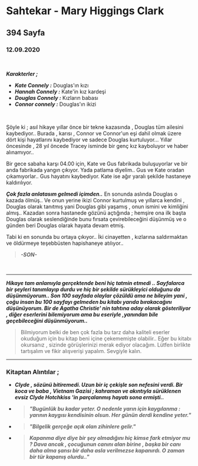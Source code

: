 # Sahtekar - Mary Higgings Clark
## 394 Sayfa
### 12.09.2020

<br>

***Karakterler ;*** 
- ***Kate Connely :*** Douglas'ın kızı
- ***Hannah Connely :*** Kate'in kız kardeşi
- ***Douglas Connely :*** Kızların babası
- ***Connor connely :*** Douglas'ın ikizi

<br>

Şöyle ki ; asıl hikaye yıllar önce bir tekne kazasında , Douglas tüm ailesini kaybediyor.. Burada , karısı , Connor ve Connor'un eşi dahil olmak üzere dört kişi hayatlarını kaybediyor ve sadece Douglas kurtuluyor... Yıllar öncesinde , 28 yıl öncede Tracey isminde bir genç kız kayboluyor ve haber alınamıyor..

Bir gece sabaha karşı 04.00 için, Kate ve Gus fabrikada buluşuyorlar ve bir anda fabrikada yangın çıkıyor. Yada patlama diyelim.. Gus ve Kate oradan çıkamıyorlar.. Gus hayatını kaybediyor. Kate ise ağır yaralı şekilde hastaneye kaldırılıyor. 

***Çok fazla anlatasım gelmedi içimden..*** En sonunda aslında Douglas o kazada ölmüş.. Ve onun yerine ikizi Connor kurtulmuş ve  yıllarca kendini , Douglas olarak tanıtmış  yani Douglas gibi yaşamış , onun ismini ve kimliğini almış.. Kazadan sonra hastanede gözünü açtığında ; hemşire ona ilk başta Douglas olarak seslendiğinde bunu fırsata çevirebileceğini düşünmüş ve o günden beri Douglas olarak hayata devam etmiş. 

Tabi ki en sonunda bu ortaya çıkıyor.. İki cinayetten , kızlarına saldırmaktan ve öldürmeye teşebbüsten hapishaneye atılıyor..

>   ***-SON-***

<br>

___

***Hikaye tam anlamıyla gerçektende beni hiç tatmin etmedi .. Sayfalarca bir şeyleri tanımlayıp durdu ve hiç bir şekilde sürükleyici olduğunu da düşünmüyorum.. Son 100 sayfada olaylar çözüldü ama ne bileyim yani , çoğu insan bu 100 sayfayı gelmeden bu kitabı yarıda bırakacağını düşünüyorum. Bir de Agatha Christie' nin tahtına aday olarak gösteriliyor , diğer eserlerini bilemiyorum ama bu eseriyle ,yanından bile geçebileceğini düşünmüyorum..***

> Bilmiyorum belki de ben çok fazla bu tarz daha kaliteli eserler okuduğum için bu kitap beni içine çekememişte olabilir.. Eğer bu kitabı okursanız , sizinde görüşlerinizi merak ediyor olacağım. Lütfen birlikte tartışalım ve fikir alışverişi yapalım. Sevgiyle kalın.

___

### Kitaptan Alıntılar ;
-  ***Clyde , sözünü bitiremedi. Uzun bir iç çekişle son nefesini verdi. Bir koca ve baba , Vietnam Gazisi ; kahraman ve akıntıyla sürüklenen evsiz Clyde Hotchkiss 'in parçalanmış hayatı sona ermişti..***
-  >  ***"Bugünlük bu kadar yeter. O nedenle yarın için kaygılanma : yarının kaygısı kendisinin olsun. Her günün derdi kendine yeter."***
-  > ***"Bilgelik gerçeğe açık olan zihinlere gelir."***
-  > ***Kapanma diye diye bir şey olmadığını hiç kimse fark etmiyor mu ? Dava ancak , çocuğunun canını alan birine , başka bir canı daha alma şansı bir daha asla verilmezse kapanırdı. O zaman bir tür kapanış olurdu.."***